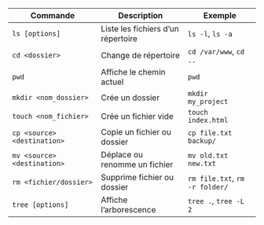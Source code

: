 
| Commande                    | Description                        | Exemple                        |
| --------------------------- | ---------------------------------- | ------------------------------ |
| `ls [options]`              | Liste les fichiers d’un répertoire | `ls -l`, `ls -a`               |
| `cd <dossier>`              | Change de répertoire               | `cd /var/www`, `cd ..`         |
| `pwd`                       | Affiche le chemin actuel           | `pwd`                          |
| `mkdir <nom_dossier>`       | Crée un dossier                    | `mkdir my_project`             |
| `touch <nom_fichier>`       | Crée un fichier vide               | `touch index.html`             |
| `cp <source> <destination>` | Copie un fichier ou dossier        | `cp file.txt backup/`          |
| `mv <source> <destination>` | Déplace ou renomme un fichier      | `mv old.txt new.txt`           |
| `rm <fichier/dossier>`      | Supprime fichier ou dossier        | `rm file.txt`, `rm -r folder/` |
| `tree [options]`            | Affiche l’arborescence             | `tree .`, `tree -L 2`          |

